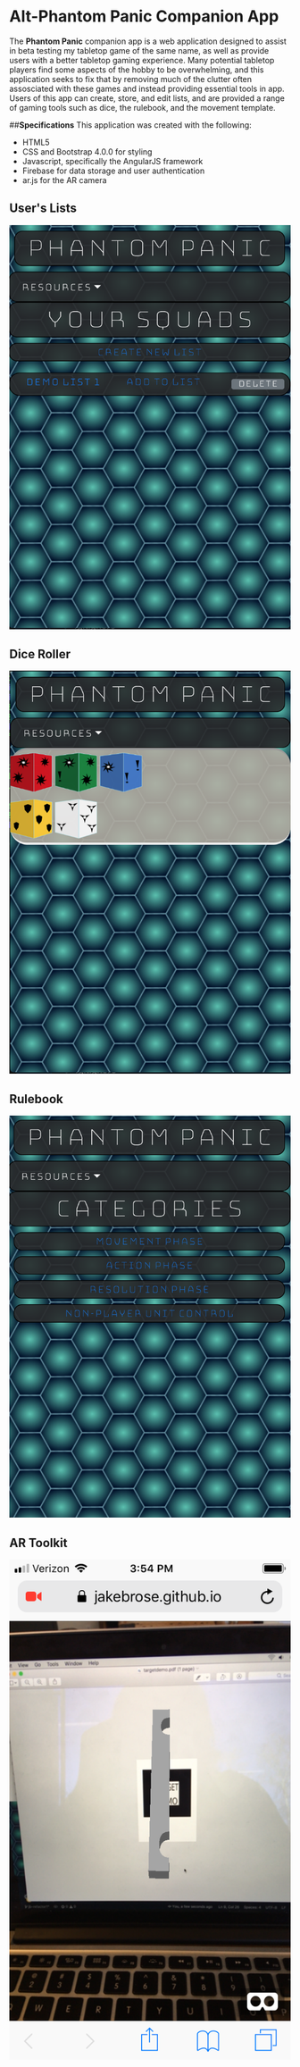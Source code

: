 # Alt-Phantom Panic Companion App


The __Phantom Panic__ companion app is a web application designed to assist in beta testing my tabletop game of the same name, as well as provide users with a better tabletop gaming experience. Many potential tabletop players find some aspects of the hobby to be overwhelming, and this application seeks to fix that by removing much of the clutter often assosciated with these games and instead providing essential tools in app. Users of this app can create, store, and edit lists, and are provided a range of gaming tools such as dice, the rulebook, and the movement template. 

##__Specifications__
This application was created with the following:
+ HTML5
+ CSS and Bootstrap 4.0.0 for styling
+ Javascript, specifically the AngularJS framework
+ Firebase for data storage and user authentication
+ ar.js for the AR camera


## User's Lists
![user list page](https://github.com/JakeBrose/PhantomPanic/blob/master/images/readmeImg/lists.png)

## Dice Roller
![dice roller](https://github.com/JakeBrose/PhantomPanic/blob/master/images/readmeImg/dice.png)

## Rulebook
![rulebook](https://github.com/JakeBrose/PhantomPanic/blob/master/images/readmeImg/rulebook.png)

## AR Toolkit
![arToolkit](https://github.com/JakeBrose/PhantomPanic/blob/master/images/readmeImg/templateIMG.png)
